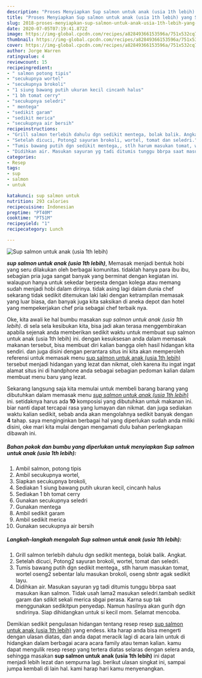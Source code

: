 ```yaml
---
description: "Proses Menyiapkan Sup salmon untuk anak (usia 1th lebih) yang Sempurna"
title: "Proses Menyiapkan Sup salmon untuk anak (usia 1th lebih) yang Sempurna"
slug: 2018-proses-menyiapkan-sup-salmon-untuk-anak-usia-1th-lebih-yang-sempurna
date: 2020-07-05T07:19:41.872Z
image: https://img-global.cpcdn.com/recipes/a82849366153596a/751x532cq70/sup-salmon-untuk-anak-usia-1th-lebih-foto-resep-utama.jpg
thumbnail: https://img-global.cpcdn.com/recipes/a82849366153596a/751x532cq70/sup-salmon-untuk-anak-usia-1th-lebih-foto-resep-utama.jpg
cover: https://img-global.cpcdn.com/recipes/a82849366153596a/751x532cq70/sup-salmon-untuk-anak-usia-1th-lebih-foto-resep-utama.jpg
author: Jorge Warren
ratingvalue: 4
reviewcount: 15
recipeingredient:
- " salmon potong tipis"
- "secukupnya wortel"
- "secukupnya brokoli"
- "1 siung bawang putih ukuran kecil cincanh halus"
- "1 bh tomat cerry"
- "secukupnya seledri"
- " mentega"
- "sedikit garam"
- "sedikit merica"
- "secukupnya air bersih"
recipeinstructions:
- "Grill salmon terlebih dahulu dgn sedikit mentega, bolak balik. Angkat."
- "Setelah dicuci, Potong2 sayuran brokoli, wortel, tomat dan seledri."
- "Tumis bawang putih dgn sedikit mentega,, stlh harum masukan tomat, wortel oseng2 sebentar lalu masukan brokoli, oseng sbntr agak sedikit layu."
- "Didihkan air. Masukan sayuran yg tadi ditumis tunggu bbrpa saat masukan ikan salmon. Tidak usah lama2 masukan seledri.tambah sedikit garam dan sdikit sekali merica sbgai perasa. Karna sup tak menggunakan sedikitpun penyedap. Namun hasilnya akan gurih dgn sndirinya. Siap dihidangkan untuk si kecil mom. Selamat mencoba."
categories:
- Resep
tags:
- sup
- salmon
- untuk

katakunci: sup salmon untuk 
nutrition: 293 calories
recipecuisine: Indonesian
preptime: "PT40M"
cooktime: "PT51M"
recipeyield: "1"
recipecategory: Lunch

---
```



![Sup salmon untuk anak (usia 1th lebih)](https://img-global.cpcdn.com/recipes/a82849366153596a/751x532cq70/sup-salmon-untuk-anak-usia-1th-lebih-foto-resep-utama.jpg)

<b><i>sup salmon untuk anak (usia 1th lebih)</i></b>, Memasak menjadi bentuk hobi yang seru dilakukan oleh berbagai komunitas. tidaklah hanya para ibu ibu, sebagian pria juga sangat banyak yang berminat dengan kegiatan ini. walaupun hanya untuk sekedar berpesta dengan kolega atau memang sudah menjadi hobi dalam dirinya. tidak asing lagi dalam dunia chef sekarang tidak sedikit ditemukan laki laki dengan ketrampilan memasak yang luar biasa, dan banyak juga kita saksikan di aneka depot dan hotel yang mempekerjakan chef pria sebagai chef terbaik nya.

Oke, kita awali ke hal bumbu masakan <i>sup salmon untuk anak (usia 1th lebih)</i>. di sela sela kesibukan kita, bisa jadi akan terasa menggembirakan apabila sejenak anda memberikan sedikit waktu untuk membuat sup salmon untuk anak (usia 1th lebih) ini. dengan kesuksesan anda dalam memasak makanan tersebut, bisa membuat diri kalian bangga oleh hasil hidangan kita sendiri. dan juga disini dengan perantara situs ini kita akan memperoleh referensi untuk memasak menu <u>sup salmon untuk anak (usia 1th lebih)</u> tersebut menjadi hidangan yang lezat dan nikmat, oleh karena itu ingat ingat alamat situs ini di handphone anda sebagai sebagian pedoman kalian dalam membuat menu baru yang lezat.




Sekarang langsung saja kita memulai untuk membeli barang barang yang dibutuhkan dalam memasak menu <u><i>sup salmon untuk anak (usia 1th lebih)</i></u> ini. setidaknya harus ada <b>10</b> komposisi yang dibutuhkan untuk makanan ini. biar nanti dapat tercapai rasa yang lumayan dan nikmat. dan juga sediakan waktu kalian sedikit, sebab anda akan mengolahnya sedikit banyak dengan <b>4</b> tahap. saya menginginkan berbagai hal yang diperlukan sudah anda miliki disini, oke mari kita mulai dengan mengamati dulu bahan perlengkapan dibawah ini.

<!--inarticleads1-->

##### Bahan pokok dan bumbu yang diperlukan untuk menyiapkan Sup salmon untuk anak (usia 1th lebih):

1. Ambil  salmon, potong tipis
1. Ambil secukupnya wortel,
1. Siapkan secukupnya brokoli,
1. Sediakan 1 siung bawang putih ukuran kecil, cincanh halus
1. Sediakan 1 bh tomat cerry
1. Gunakan secukupnya seledri
1. Gunakan  mentega
1. Ambil sedikit garam
1. Ambil sedikit merica
1. Gunakan secukupnya air bersih




<!--inarticleads2-->

##### Langkah-langkah mengolah Sup salmon untuk anak (usia 1th lebih):

1. Grill salmon terlebih dahulu dgn sedikit mentega, bolak balik. Angkat.
1. Setelah dicuci, Potong2 sayuran brokoli, wortel, tomat dan seledri.
1. Tumis bawang putih dgn sedikit mentega,, stlh harum masukan tomat, wortel oseng2 sebentar lalu masukan brokoli, oseng sbntr agak sedikit layu.
1. Didihkan air. Masukan sayuran yg tadi ditumis tunggu bbrpa saat masukan ikan salmon. Tidak usah lama2 masukan seledri.tambah sedikit garam dan sdikit sekali merica sbgai perasa. Karna sup tak menggunakan sedikitpun penyedap. Namun hasilnya akan gurih dgn sndirinya. Siap dihidangkan untuk si kecil mom. Selamat mencoba.




Demikian sedikit pengulasan hidangan tentang resep resep <u>sup salmon untuk anak (usia 1th lebih)</u> yang endess. kita harap anda bisa mengerti dengan ulasan diatas, dan anda dapat meracik lagi di acara lain untuk di hidangkan dalam berbagai acara acara family atau teman kalian. kamu dapat mengulik resep resep yang tertera diatas selaras dengan selera anda, sehingga masakan <b>sup salmon untuk anak (usia 1th lebih)</b> ini dapat menjadi lebih lezat dan sempurna lagi. berikut ulasan singkat ini, sampai jumpa kembali di lain hal. kami harap hari kamu menyenangkan.
